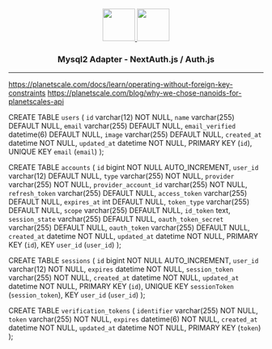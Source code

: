 <p align="center">
  <br/>
  <a href="https://authjs.dev" target="_blank">
    <img height="64px" src="https://authjs.dev/img/logo/logo-sm.png" />
  </a>
  <a href="https://github.com/sidorares/node-mysql2#readme" target="_blank">
    <img height="64px" src="https://www.mysql.com/common/logos/logo-mysql-170x115.png"/>
  </a>
  <h3 align="center"><b>Mysql2 Adapter</b> - NextAuth.js / Auth.js</a></h3>
  <p align="center" style="align: center;">

  </p>
</p>

---

https://planetscale.com/docs/learn/operating-without-foreign-key-constraints
https://planetscale.com/blog/why-we-chose-nanoids-for-planetscales-api



CREATE TABLE `users` (
  `id` varchar(12) NOT NULL,
  `name` varchar(255) DEFAULT NULL,
  `email` varchar(255) DEFAULT NULL,
  `email_verified` datetime(6) DEFAULT NULL,
  `image` varchar(255) DEFAULT NULL,
  `created_at` datetime NOT NULL,
  `updated_at` datetime NOT NULL,
  PRIMARY KEY (`id`),
  UNIQUE KEY `email` (`email`)
);

CREATE TABLE `accounts` (
  `id` bigint NOT NULL AUTO_INCREMENT,
  `user_id` varchar(12) DEFAULT NULL,
  `type` varchar(255) NOT NULL,
  `provider` varchar(255) NOT NULL,
  `provider_account_id` varchar(255) NOT NULL,
  `refresh_token` varchar(255) DEFAULT NULL,
  `access_token` varchar(255) DEFAULT NULL,
  `expires_at` int DEFAULT NULL,
  `token_type` varchar(255) DEFAULT NULL,
  `scope` varchar(255) DEFAULT NULL,
  `id_token` text,
  `session_state` varchar(255) DEFAULT NULL,
  `oauth_token_secret` varchar(255) DEFAULT NULL,
  `oauth_token` varchar(255) DEFAULT NULL,
  `created_at` datetime NOT NULL,
  `updated_at` datetime NOT NULL,
  PRIMARY KEY (`id`),
  KEY `user_id` (`user_id`)
);

CREATE TABLE `sessions` (
  `id` bigint NOT NULL AUTO_INCREMENT,
  `user_id` varchar(12) NOT NULL,
  `expires` datetime NOT NULL,
  `session_token` varchar(255) NOT NULL,
  `created_at` datetime NOT NULL,
  `updated_at` datetime NOT NULL,
  PRIMARY KEY (`id`),
  UNIQUE KEY `sessionToken` (`session_token`),
  KEY `user_id` (`user_id`)
);

CREATE TABLE `verification_tokens` (
  `identifier` varchar(255) NOT NULL,
  `token` varchar(255) NOT NULL,
  `expires` datetime(6) NOT NULL,
  `created_at` datetime NOT NULL,
  `updated_at` datetime NOT NULL,
  PRIMARY KEY (`token`)
);